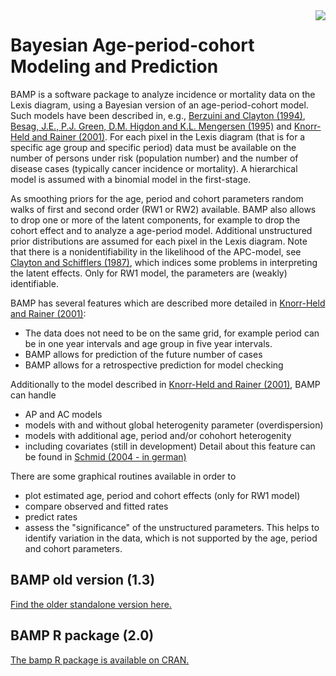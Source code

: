 <img src="https://volkerschmid.github.io/bamp/figures/bamplogo8.png" align="right" />

# Bayesian Age-period-cohort Modeling and Prediction

BAMP is a software package to analyze incidence or mortality data on the Lexis diagram, using a Bayesian version of an age-period-cohort model. Such models have been described in, e.g., [Berzuini and Clayton (1994)](https://doi.org/10.1002/sim.4780130804),  [Besag, J.E., P.J. Green, D.M. Higdon and K.L. Mengersen (1995)](https://doi.org/10.1214/ss/1177010123) and [Knorr-Held and Rainer (2001)](https://doi.org/10.1093/biostatistics/2.1.109). For each pixel in the Lexis diagram (that  is for a specific age group and specific period) data must be available on the number of persons under risk (population number) and the number of disease cases (typically cancer incidence or mortality). A hierarchical model is assumed with a binomial model in the first-stage.

As smoothing priors for the age, period and cohort parameters random walks of first and second order (RW1 or RW2) available. BAMP also allows to drop one or more of the latent components, for example to drop the cohort effect and to analyze a age-period model. Additional unstructured prior distributions are assumed for each pixel in the Lexis diagram. Note that there is a nonidentifiability in the likelihood of the APC-model, see [Clayton and Schifflers (1987)](https://doi.org/10.1002/sim.4780060406), which indices some problems in interpreting the latent effects. Only for RW1 model, the parameters are (weakly) identifiable.

BAMP has several features which are described more detailed in [Knorr-Held and Rainer (2001)](https://doi.org/10.1093/biostatistics/2.1.109):

- The data does not need to be on the same grid, for example period can be in one year intervals and age group in five year intervals.
- BAMP allows for prediction of the future number of cases
- BAMP allows for a retrospective prediction for model checking

Additionally to the model described in [Knorr-Held and Rainer (2001)](https://doi.org/10.1093/biostatistics/2.1.109), BAMP can handle
- AP and AC models
- models with and without global heterogenity parameter (overdispersion)
- models with additional age, period and/or cohohort heterogenity
- including covariates (still in development)
Detail about this feature can be found in [Schmid (2004 - in german)](https://edoc.ub.uni-muenchen.de/3000/)

There are some graphical routines available in order to

- plot estimated age, period and cohort effects (only for RW1 model)
- compare observed and fitted rates
- predict rates
- assess the "significance" of the unstructured parameters. This helps  to identify variation in the data, which is not supported by the age, period and cohort parameters. 

## BAMP old version (1.3)

[Find the older standalone version here.](https://volkerschmid.github.io/bamp/articles/standaloneversion/)

## BAMP R package (2.0)

[The bamp R package is available on CRAN.](https://CRAN.R-project.org/package=bamp)
